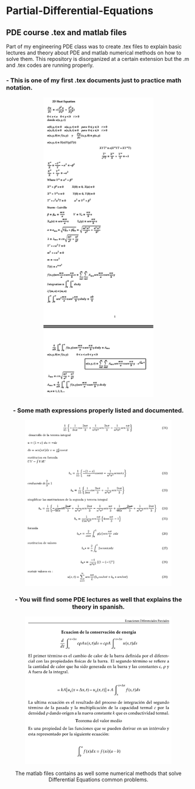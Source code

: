 # Partial-Differential-Equations
## PDE course .tex and matlab files
Part of my engineering PDE class was to create .tex files to explain basic lectures and theory about PDE and matlab numerical methods on how to solve them.
This repository is disorganized at a certain extension but the .m and .tex codes are running properly.

### - This is one of my first .tex documents just to practice math notation.
<div align="center"><img src="Images/pic1.PNG" width="300" >

### - Some math expressions properly listed and documented.
<div align="center"><img src="Images/pic2.PNG" width="400" >

### - You will find some PDE lectures as well that explains the theory in spanish.
<div align="center"><img src="Images/pic3.PNG" width="400" >
  
The matlab files contains as well some numerical methods that solve Differential Equations common problems.
